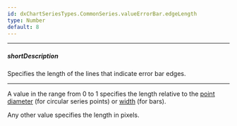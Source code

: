 ```yaml
---
id: dxChartSeriesTypes.CommonSeries.valueErrorBar.edgeLength
type: Number
default: 8
---
```

---
##### shortDescription
Specifies the length of the lines that indicate error bar edges.

---
A value in the range from 0 to 1 specifies the length relative to the [point diameter](/api-reference/10%20UI%20Components/dxChart/5%20Series%20Types/CommonSeries/point/size.md '/Documentation/ApiReference/UI_Components/dxChart/Configuration/commonSeriesSettings/point/#size') (for circular series points) or [width](/api-reference/10%20UI%20Components/dxChart/5%20Series%20Types/CommonSeries/barWidth.md '/Documentation/ApiReference/UI_Components/dxChart/Configuration/commonSeriesSettings/#barWidth') (for bars).

Any other value specifies the length in pixels.